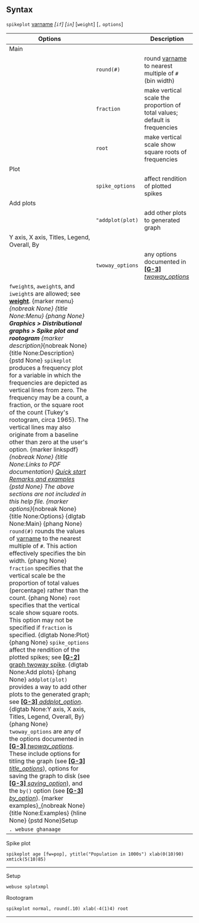 ## Syntax

`spikeplot`
[varname](http://www.stata.com/help.cgi?varname)
_\[`if`\] \[`in`\]_ \[`weight`\] \[`,`
`options`\]

| Options                                                                                                                                                                                                                                                                                                                                                                                                                                                                                                                                                                                                                                                                                                                                                                                                                                                                                                                                                                                                                                                                                                                                                                                                                                                                                                                                                                                                                                                                                                                                                                                                                                                                                                                                                                                                                                                                                                                                                                                                                                                                                                                                                                                                                                                                                                                                                                                                                                                                                                                                                                                                                                                                                                                                                                                                                                                                                                                                                                                                                              |                  | Description                                                                                                                                         |
|--------------------------------------------------------------------------------------------------------------------------------------------------------------------------------------------------------------------------------------------------------------------------------------------------------------------------------------------------------------------------------------------------------------------------------------------------------------------------------------------------------------------------------------------------------------------------------------------------------------------------------------------------------------------------------------------------------------------------------------------------------------------------------------------------------------------------------------------------------------------------------------------------------------------------------------------------------------------------------------------------------------------------------------------------------------------------------------------------------------------------------------------------------------------------------------------------------------------------------------------------------------------------------------------------------------------------------------------------------------------------------------------------------------------------------------------------------------------------------------------------------------------------------------------------------------------------------------------------------------------------------------------------------------------------------------------------------------------------------------------------------------------------------------------------------------------------------------------------------------------------------------------------------------------------------------------------------------------------------------------------------------------------------------------------------------------------------------------------------------------------------------------------------------------------------------------------------------------------------------------------------------------------------------------------------------------------------------------------------------------------------------------------------------------------------------------------------------------------------------------------------------------------------------------------------------------------------------------------------------------------------------------------------------------------------------------------------------------------------------------------------------------------------------------------------------------------------------------------------------------------------------------------------------------------------------------------------------------------------------------------------------------------------------|------------------|-----------------------------------------------------------------------------------------------------------------------------------------------------|
| Main                                                                                                                                                                                                                                                                                                                                                                                                                                                                                                                                                                                                                                                                                                                                                                                                                                                                                                                                                                                                                                                                                                                                                                                                                                                                                                                                                                                                                                                                                                                                                                                                                                                                                                                                                                                                                                                                                                                                                                                                                                                                                                                                                                                                                                                                                                                                                                                                                                                                                                                                                                                                                                                                                                                                                                                                                                                                                                                                                                                                                                 |                  |                                                                                                                                                     |
|                                                                                                                                                                                                                                                                                                                                                                                                                                                                                                                                                                                                                                                                                                                                                                                                                                                                                                                                                                                                                                                                                                                                                                                                                                                                                                                                                                                                                                                                                                                                                                                                                                                                                                                                                                                                                                                                                                                                                                                                                                                                                                                                                                                                                                                                                                                                                                                                                                                                                                                                                                                                                                                                                                                                                                                                                                                                                                                                                                                                                                      | `round(#)`       | round [varname](http://www.stata.com/help.cgi?varname) to nearest multiple of `#` (bin width)                            |
|                                                                                                                                                                                                                                                                                                                                                                                                                                                                                                                                                                                                                                                                                                                                                                                                                                                                                                                                                                                                                                                                                                                                                                                                                                                                                                                                                                                                                                                                                                                                                                                                                                                                                                                                                                                                                                                                                                                                                                                                                                                                                                                                                                                                                                                                                                                                                                                                                                                                                                                                                                                                                                                                                                                                                                                                                                                                                                                                                                                                                                      | `fraction`       | make vertical scale the proportion of total values; default is frequencies                                                                          |
|                                                                                                                                                                                                                                                                                                                                                                                                                                                                                                                                                                                                                                                                                                                                                                                                                                                                                                                                                                                                                                                                                                                                                                                                                                                                                                                                                                                                                                                                                                                                                                                                                                                                                                                                                                                                                                                                                                                                                                                                                                                                                                                                                                                                                                                                                                                                                                                                                                                                                                                                                                                                                                                                                                                                                                                                                                                                                                                                                                                                                                      | `root`           | make vertical scale show square roots of frequencies                                                                                                |
| Plot                                                                                                                                                                                                                                                                                                                                                                                                                                                                                                                                                                                                                                                                                                                                                                                                                                                                                                                                                                                                                                                                                                                                                                                                                                                                                                                                                                                                                                                                                                                                                                                                                                                                                                                                                                                                                                                                                                                                                                                                                                                                                                                                                                                                                                                                                                                                                                                                                                                                                                                                                                                                                                                                                                                                                                                                                                                                                                                                                                                                                                 |                  |                                                                                                                                                     |
|                                                                                                                                                                                                                                                                                                                                                                                                                                                                                                                                                                                                                                                                                                                                                                                                                                                                                                                                                                                                                                                                                                                                                                                                                                                                                                                                                                                                                                                                                                                                                                                                                                                                                                                                                                                                                                                                                                                                                                                                                                                                                                                                                                                                                                                                                                                                                                                                                                                                                                                                                                                                                                                                                                                                                                                                                                                                                                                                                                                                                                      | `spike_options`  | affect rendition of plotted spikes                                                                                                                  |
| Add plots                                                                                                                                                                                                                                                                                                                                                                                                                                                                                                                                                                                                                                                                                                                                                                                                                                                                                                                                                                                                                                                                                                                                                                                                                                                                                                                                                                                                                                                                                                                                                                                                                                                                                                                                                                                                                                                                                                                                                                                                                                                                                                                                                                                                                                                                                                                                                                                                                                                                                                                                                                                                                                                                                                                                                                                                                                                                                                                                                                                                                            |                  |                                                                                                                                                     |
|                                                                                                                                                                                                                                                                                                                                                                                                                                                                                                                                                                                                                                                                                                                                                                                                                                                                                                                                                                                                                                                                                                                                                                                                                                                                                                                                                                                                                                                                                                                                                                                                                                                                                                                                                                                                                                                                                                                                                                                                                                                                                                                                                                                                                                                                                                                                                                                                                                                                                                                                                                                                                                                                                                                                                                                                                                                                                                                                                                                                                                      | `"addplot(plot)` | add other plots to generated graph                                                                                                                  |
| Y axis, X axis, Titles, Legend, Overall, By                                                                                                                                                                                                                                                                                                                                                                                                                                                                                                                                                                                                                                                                                                                                                                                                                                                                                                                                                                                                                                                                                                                                                                                                                                                                                                                                                                                                                                                                                                                                                                                                                                                                                                                                                                                                                                                                                                                                                                                                                                                                                                                                                                                                                                                                                                                                                                                                                                                                                                                                                                                                                                                                                                                                                                                                                                                                                                                                                                                          |                  |                                                                                                                                                     |
|                                                                                                                                                                                                                                                                                                                                                                                                                                                                                                                                                                                                                                                                                                                                                                                                                                                                                                                                                                                                                                                                                                                                                                                                                                                                                                                                                                                                                                                                                                                                                                                                                                                                                                                                                                                                                                                                                                                                                                                                                                                                                                                                                                                                                                                                                                                                                                                                                                                                                                                                                                                                                                                                                                                                                                                                                                                                                                                                                                                                                                      | `twoway_options` | any options documented in [<strong>[G-3]</strong> <em>twoway_options</em>](http://www.stata.com/help.cgi?twoway_options) |
| `fweight`s, `aweight`s, and `iweight`s are allowed; see [<strong>weight</strong>](http://www.stata.com/help.cgi?weight). <span options="menu">{marker menu}_{nobreak None} {title None:Menu} {phang None} **Graphics &gt; Distributional graphs &gt; Spike plot and rootogram** <span options="description">{marker description}_{nobreak None} {title None:Description} {pstd None} `spikeplot` produces a frequency plot for a variable in which the frequencies are depicted as vertical lines from zero. The frequency may be a count, a fraction, or the square root of the count (Tukey's rootogram, circa 1965). The vertical lines may also originate from a baseline other than zero at the user's option. <span options="linkspdf">{marker linkspdf}_{nobreak None} {title None:Links to PDF documentation} [Quick start](http://www.stata.com/manuals14/rspikeplotquickstart.pdf) [Remarks and examples](http://www.stata.com/manuals14/rspikeplotremarksandexamples.pdf) {pstd None} The above sections are not included in this help file. <span options="options">{marker options}_{nobreak None} {title None:Options} {dlgtab None:Main} {phang None} `round(#)` rounds the values of [varname](http://www.stata.com/help.cgi?varname) to the nearest multiple of `#`. This action effectively specifies the bin width. {phang None} `fraction` specifies that the vertical scale be the proportion of total values (percentage) rather than the count. {phang None} `root` specifies that the vertical scale show square roots. This option may not be specified if `fraction` is specified. {dlgtab None:Plot} {phang None} `spike_options` affect the rendition of the plotted spikes; see [<strong>[G-2]</strong> graph twoway spike](http://www.stata.com/help.cgi?twoway_spike). {dlgtab None:Add plots} {phang None} `addplot(plot)` provides a way to add other plots to the generated graph; see [<strong>[G-3]</strong> <em>addplot_option</em>](http://www.stata.com/help.cgi?addplot_option). {dlgtab None:Y axis, X axis, Titles, Legend, Overall, By} {phang None} `twoway_options` are any of the options documented in [<strong>[G-3]</strong> <em>twoway_options</em>](http://www.stata.com/help.cgi?twoway_options). These include options for titling the graph (see [<strong>[G-3]</strong> <em>title_options</em>](http://www.stata.com/help.cgi?title_options)), options for saving the graph to disk (see [<strong>[G-3]</strong> <em>saving_option</em>](http://www.stata.com/help.cgi?saving_option)), and the `by()` option (see [<strong>[G-3]</strong> <em>by_option</em>](http://www.stata.com/help.cgi?by_option)). <span options="examples">{marker examples}_{nobreak None} {title None:Examples} {hline None} {pstd None}Setup |                  |                                                                                                                                                     |
| `. webuse ghanaage`                                                                                                                                                                                                                                                                                                                                                                                                                                                                                                                                                                                                                                                                                                                                                                                                                                                                                                                                                                                                                                                                                                                                                                                                                                                                                                                                                                                                                                                                                                                                                                                                                                                                                                                                                                                                                                                                                                                                                                                                                                                                                                                                                                                                                                                                                                                                                                                                                                                                                                                                                                                                                                                                                                                                                                                                                                                                                                                                                                                                                  |                  |                                                                                                                                                     |

Spike plot

    spikeplot age [fw=pop], ytitle("Population in 1000s") xlab(0(10)90) xmtick(5(10)85) 

------------------------------------------------------------------------

Setup

    webuse splotxmpl

Rootogram

    spikeplot normal, round(.10) xlab(-4(1)4) root

------------------------------------------------------------------------
